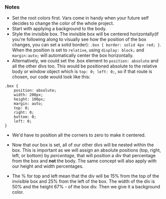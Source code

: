 ### Notes

* Set the root colors first. Vars come in handy when your future self decides to change the color of the whole project.
* Start with applying a background to the body.
* Style the invisible box. The invisible box will be centered horizontally(if you're following along to visually see how the position of the box changes, you can set a solid border): `.box { border: solid 4px red; }`. When the position is set to `relative`, using `display: block;` and `margin:auto;` will automatically center the box horizontally.
* Alternatively, we could set the .box element to `position: absolute` and all the other divs too. This would be positioned absolute to the relative body or window object which is `top: 0; left: 0;`, so if that route is chosen, our code would look like this:

```
.box {
	position: absolute;
	width: 200px;
	height: 100px;
	margin: auto;
	top: 0;
	right: 0;
	bottom: 0;
	left: 0;
}
```

* We'd have to position all the corners to zero to make it centered.

* Now that our box is set, all of our other divs will be nested within the box. This is important as we will assign an absolute positions (top, right, left, or bottom) by *percentage*, that will position a div that percentage from the box and **not** the body. The same concept will also apply with our height and width percentages.
* The % for top and left mean that the div will be 15% from the top of the invisible box and 25% from the left of the box. The width of the div is 50% and the height 67% - of the box div. Then we give it a background color.
